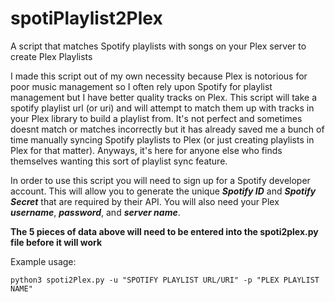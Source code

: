 # spotiPlaylist2Plex
A script that matches Spotify playlists with songs on your Plex server to create Plex Playlists


I made this script out of my own necessity because Plex is notorious for poor music management so I often rely upon Spotify for playlist management but I have better quality tracks on Plex. This script will take a spotify playlist url (or uri) and will attempt to match them up with tracks in your Plex library to build a playlist from. It's not perfect and sometimes doesnt match or matches incorrectly but it has already saved me a bunch of time manually syncing Spotify playlists to Plex (or just creating playlists in Plex for that matter). Anyways, it's here for anyone else who finds themselves wanting this sort of playlist sync feature. 

In order to use this script you will need to sign up for a Spotify developer account. This will allow you to generate the unique __*Spotify ID*__ and __*Spotify Secret*__ that are required by their API. You will also need your Plex __*username*__, __*password*__, and __*server name*__.

**The 5 pieces of data above will need to be entered into the spoti2plex.py file before it will work**

Example usage:
```
python3 spoti2Plex.py -u "SPOTIFY PLAYLIST URL/URI" -p "PLEX PLAYLIST NAME"
```
